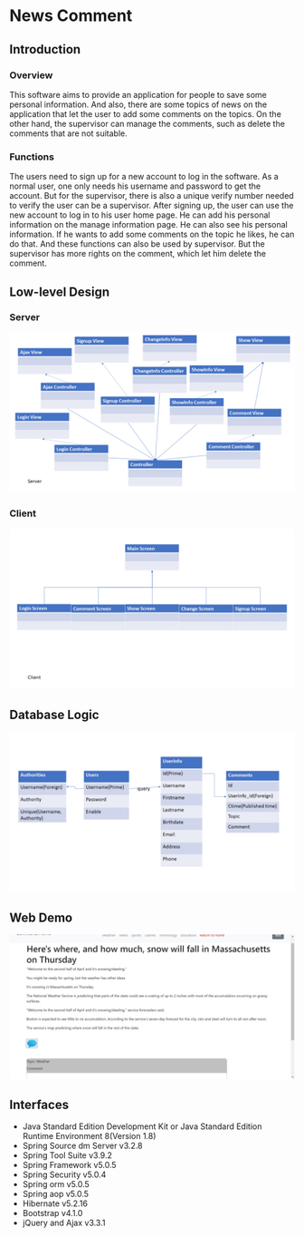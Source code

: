 # News Comment
## Introduction
### Overview
This software aims to provide an application for people to save some personal information. And also, there are some topics of news on the application that let the user to add some comments on the topics. On the other hand, the supervisor can manage the comments, such as delete the comments that are not suitable.
### Functions
The users need to sign up for a new account to log in the software. As a normal user, one only needs his username and password to get the account. But for the supervisor, there is also a unique verify number needed to verify the user can be a supervisor. After signing up, the user can use the new account to log in to his user home page. He can add his personal information on the manage information page. He can also see his personal information. If he wants to add some comments on the topic he likes, he can do that. And these functions can also be used by supervisor. But the supervisor has more rights on the comment, which let him delete the comment.
## Low-level Design
### Server
![picture](web/demo/final1.png) 
### Client
![picture](web/demo/final2.png) 
## Database Logic
![picture](web/demo/Final.png) 
## Web Demo
![picture](web/demo/1.jpg) 
## Interfaces
* Java Standard Edition Development Kit or Java Standard Edition Runtime Environment 8(Version 1.8)
* Spring Source dm Server v3.2.8
* Spring Tool Suite v3.9.2
* Spring Framework v5.0.5
* Spring Security v5.0.4
* Spring orm v5.0.5
* Spring aop v5.0.5
* Hibernate v5.2.16
* Bootstrap v4.1.0
* jQuery and Ajax v3.3.1
